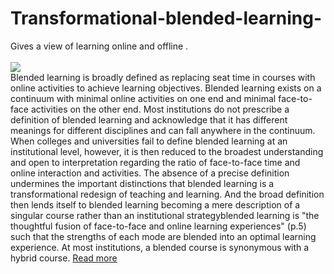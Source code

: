 # Transformational-blended-learning-
Gives a view of learning online and offline
.  
<br/>
<img src="https://www.shutterstock.com/image-photo/blended-learning-business-team-hands-work-415638223" />
<br />
Blended learning is broadly defined as replacing
 seat time in courses with online activities to
 achieve learning objectives. Blended learning exists
 on a continuum with minimal online activities on one 
end and minimal face-to-face activities on the other
 end.  Most institutions do not prescribe a definition 
of blended learning and acknowledge that it has different
 meanings for different disciplines and can fall anywhere
 in the continuum.  When colleges and universities fail 
to define blended learning at an institutional level, however,
 it is then reduced to the broadest understanding and open
 to interpretation regarding the ratio of face-to-face time 
and online interaction and activities.  The absence of a precise 
definition undermines the important distinctions that blended 
learning is a transformational redesign of teaching and learning. 
 And the broad definition then lends itself to blended learning 
becoming a mere description of a singular course rather than an
 institutional strategyblended learning is "the thoughtful fusion
 of face-to-face and online learning experiences" (p.5) such that
 the strengths of each mode are blended into an optimal learning 
experience.  At most institutions, a blended course is synonymous
 with a hybrid course.
<a href ="https://tomprof.stanford.edu/posting/1357" >Read more</a>
